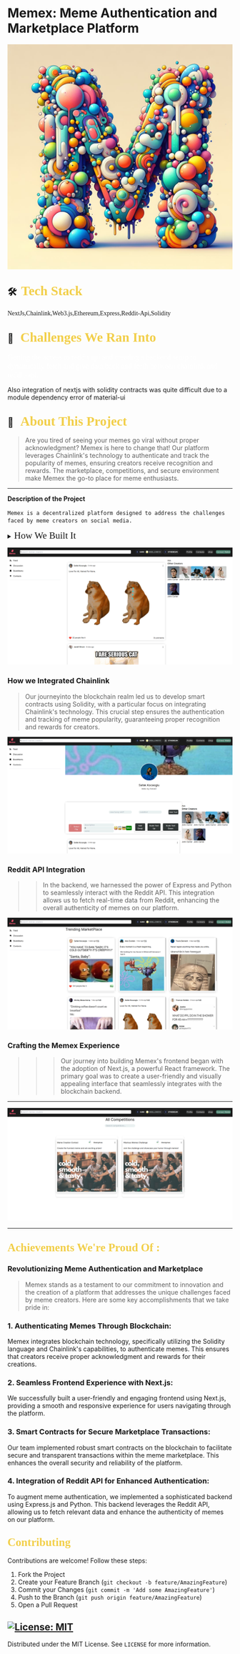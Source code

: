 # Memex: Meme Authentication and Marketplace Platform

![Blockchain Contracts in Solidity with Chainlink](./public/assets/Memex.jpeg)

## 🛠 &nbsp;<span style="color: #f2cf4a; font-family: Babas; font-size: 1.4em;">Tech Stack</span>

<span style="font-family: 'Arial, Helvetica, sans-serif';">NextJs,Chainlink,Web3.js,Ethereum,Express,Reddit-Api,Solidity</span>

## 💼 &nbsp; <span style="color: #f2cf4a; font-family: Babas; font-size: 1.4em;">Challenges We Ran Into</span>

<span style="color:#fff; font-family: 'Bebas Neue'; font-size: 1.2em;">Getting the access to reddit api and creating a backend setup to dynamically fetch and give data back and forth between chainlink and reddit-api.

Also integration of nextjs with solidity contracts was quite difficult due to a module dependency error of material-ui
</span>

## 🔭 &nbsp; <span style="color: #f2cf4a; font-family: Babas; font-size: 1.4em;">About This Project</span>

> Are you tired of seeing your memes go viral without proper acknowledgment? Memex is here to change that! Our platform leverages Chainlink's technology to authenticate and track the popularity of memes, ensuring creators receive recognition and rewards. The marketplace, competitions, and secure environment make Memex the go-to place for meme enthusiasts.

---

**Description of the Project**

`Memex is a decentralized platform designed to address the challenges faced by meme creators on social media.`

<details>
           <summary><span style="font-family:Papyrus; font-size:1.5em;">How We Built It</span></summary>
           <p></p>
</details>

![Blockchain Contracts in Solidity with Chainlink](./public/assets/screenShots/1.png)

### How we Integrated Chainlink

> Our journeyinto the blockchain realm led us to develop smart contracts using Solidity, with a particular focus on integrating Chainlink's technology. This crucial step ensures the authentication and tracking of meme popularity, guaranteeing proper recognition and rewards for creators.

![Backend with Express-based Python Script](./public/assets/screenShots/2.png)

### Reddit API Integration

> > In the backend, we harnessed the power of Express and Python to seamlessly interact with the Reddit API. This integration allows us to fetch real-time data from Reddit, enhancing the overall authenticity of memes on our platform.

![Frontend with Next.js](./public/assets/screenShots/3.png)

### Crafting the Memex Experience

> > > Our journey into building Memex's frontend began with the adoption of Next.js, a powerful React framework. The primary goal was to create a user-friendly and visually appealing interface that seamlessly integrates with the blockchain backend.

---

>

![About us](./public/assets/screenShots/4.png)

---

## <span style="color: #f2cf4a; font-family: Babas; font-size: 1.2em;"> Achievements We're Proud Of :</span>

### Revolutionizing Meme Authentication and Marketplace

> Memex stands as a testament to our commitment to innovation and the creation of a platform that addresses the unique challenges faced by meme creators. Here are some key accomplishments that we take pride in:

### 1. Authenticating Memes Through Blockchain:

Memex integrates blockchain technology, specifically utilizing the Solidity language and Chainlink's capabilities, to authenticate memes. This ensures that creators receive proper acknowledgment and rewards for their creations.

### 2. Seamless Frontend Experience with Next.js:

We successfully built a user-friendly and engaging frontend using Next.js, providing a smooth and responsive experience for users navigating through the platform.

### 3. Smart Contracts for Secure Marketplace Transactions:

Our team implemented robust smart contracts on the blockchain to facilitate secure and transparent transactions within the meme marketplace. This enhances the overall security and reliability of the platform.

### 4. Integration of Reddit API for Enhanced Authentication:

To augment meme authentication, we implemented a sophisticated backend using Express.js and Python. This backend leverages the Reddit API, allowing us to fetch relevant data and enhance the authenticity of memes on our platform.

## <span style="color: #f2cf4a; font-family: Babas; font-size: 1.2em;">Contributing</span>

Contributions are welcome! Follow these steps:

1. Fork the Project
2. Create your Feature Branch (`git checkout -b feature/AmazingFeature`)
3. Commit your Changes (`git commit -m 'Add some AmazingFeature'`)
4. Push to the Branch (`git push origin feature/AmazingFeature`)
5. Open a Pull Request

## [![License: MIT](https://img.shields.io/badge/License-MIT-yellow.svg)](https://opensource.org/licenses/MIT)

Distributed under the MIT License. See `LICENSE` for more information.
